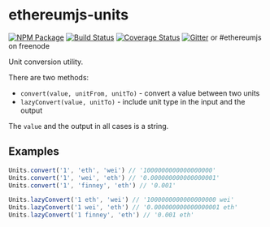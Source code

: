 # ethereumjs-units

[![NPM Package](https://img.shields.io/npm/v/ethereumjs-units.svg?style=flat-square)](https://www.npmjs.org/package/ethereumjs-units)
[![Build Status](https://img.shields.io/travis/ethereumjs/ethereumjs-units.svg?branch=master&style=flat-square)](https://travis-ci.org/ethereumjs/ethereumjs-units)
[![Coverage Status](https://img.shields.io/coveralls/ethereumjs/ethereumjs-units.svg?style=flat-square)](https://coveralls.io/r/ethereumjs/ethereumjs-units)
[![Gitter](https://img.shields.io/gitter/room/ethereum/ethereumjs-lib.svg?style=flat-square)](https://gitter.im/ethereum/ethereumjs-lib) or #ethereumjs on freenode

Unit conversion utility.

There are two methods:

- `convert(value, unitFrom, unitTo)` - convert a value between two units
- `lazyConvert(value, unitTo)` - include unit type in the input and the output

The `value` and the output in all cases is a string.

## Examples

```js
Units.convert('1', 'eth', 'wei') // '1000000000000000000'
Units.convert('1', 'wei', 'eth') // '0.000000000000000001'
Units.convert('1', 'finney', 'eth') // '0.001'

Units.lazyConvert('1 eth', 'wei') // '1000000000000000000 wei'
Units.lazyConvert('1 wei', 'eth') // '0.000000000000000001 eth'
Units.lazyConvert('1 finney', 'eth') // '0.001 eth'
```
